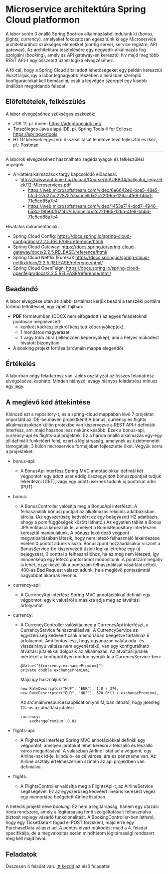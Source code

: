 # Microservice architektúra Spring Cloud platformon

A labor során 3 önálló Spring Boot-os alkalmazásból indulunk ki (*bonus, flights, currency*), amelyeket fokozatosan egészítünk ki egy Microservice architektúrához szükséges elemekkel (config server, service registre, API gateway). Az architektúra tesztelésére egy negyedik alkalmazás fog szolgálni (*booking*), amely az API gateway-en keresztül hív majd meg több REST API-t egy összetett üzleti logika elvégzéséhez.

A fő cél, hogy a Spring Cloud által adott lehetőségeket egy példán keresztül illusztráljuk, így a labor legnagyobb részében a leírásban szereplő konfigurációkat kell bemásolni, csak a legvégén szerepel egy kisebb önállóan megoldandó feladat. 

## Előfeltételek, felkészülés

A labor elvégzéséhez szükséges eszközök:

- JDK 11, pl. innen: https://adoptopenjdk.net/
- Tetszőleges Java alapú IDE, pl. Spring Tools 4 for Eclipse: https://spring.io/tools
- HTTP kérések egyszerű összeállítását lehetővé tevő fejlesztői eszköz, pl.: [Postman](https://www.postman.com/downloads/)

<hr />

A laborok elvégzéséhez használható segédanyagok és felkészülési anyagok:
- A Háttéralkalmazások tárgy kapcsolódó előadásai:
  - https://www.aut.bme.hu/Upload/Course/VIAUBB04/hallgatoi_jegyzetek/12-Microservices.pdf
    - https://web.microsoftstream.com/video/6e6642e0-bce5-48e5-bfcd-27d27cc22875?channelId=2c22f965-126a-4fe8-bbbd-71e5cd85a7c4
    - https://web.microsoftstream.com/video/1453a714-dcd7-4946-b53d-19fe60f67f4c?channelId=2c22f965-126a-4fe8-bbbd-71e5cd85a7c4

Hivatalos dokumentációk:

- Spring Cloud Config: https://docs.spring.io/spring-cloud-config/docs/2.2.5.RELEASE/reference/html/
- Spring Cloud Gateway: https://docs.spring.io/spring-cloud-gateway/docs/2.2.5.RELEASE/reference/html/
- Spring Cloud Netflix (Eureka): https://docs.spring.io/spring-cloud-netflix/docs/2.2.5.RELEASE/reference/html/
- Spring Cloud OpenFeign: https://docs.spring.io/spring-cloud-openfeign/docs/2.2.5.RELEASE/reference/html/

## Beadandó

A labor elvégzése után az alábbi tartalmat kérjük beadni a tanszéki portálra történő feltöltéssel, egy zipelt fájlban:
- **PDF** formátumban (DOCX nem elfogadott!) az egyes feladatoknál pontosan megnevezett: 
  - konkrét kódrészletekről készített képernyőkép(ek), 
  - 1 mondatos magyarázat
  - 1 vagy több ábra (jellemzően képernyőkép), ami a helyes működést hivatott bizonyítani.
- A booking projekt forrása (src\main mappa elegendő)

## Értékelés

A laborban négy feladatrész van. Jeles osztályzat az összes feladatrész elvégzésével kapható. Minden hiányzó, avagy hiányos feladatrész mínusz egy jegy.

## A meglévő kód áttekintése

Klónozd ezt a repository-t, és a spring-cloud mappában lévő 7 projektet importáld az IDE-be maven projektként! A bonus, currency és flights alkalmazásokban külön projektbe van kiszervezve a REST API-t definiáló interfész, ami majd hasznos lesz nekünk később. Ezek a bonus-api, currency-api és flights-api projektek. Ez a három önálló alkalmazás egy-egy jól definiált funkcióért felel, ezért a légitársaság, amelynek az üzletmenetét támogatják, 3 külön microservice formájában fejlesztette őket. Vegyük sorra a projekteket:

- bonus-api: 

  - A BonusApi interfész Spring MVC annotációkkal definiál két végpontot: egy adott user eddig összegyűjtött bónuszpontjait tudjuk lekérdezni (GET), vagy egy adott usernek tudunk új pontokat adni (PUT) 

- bonus:

  - A BonusController valósítja meg a BonusApi interfészt. A felhasználók bónuszpontjait az alkalmazás relációs adatbázisban tárolja. (Az egyszerűség kedvéért ez egy beágyazott H2 adatbázis, ahogy a pom függőségek között látható.) Az egyetlen táblát a *Bonus* JPA entitásra képezzük le, amelyet a BonusRepository interfészen keresztül manipulálunk. A bónusz lekérdező végpont megvalósításában látszik, hogy nem létező felhasználó lekérdezése esetén 0 pontot adunk vissza. Bónuszpont hozzáadásakor viszont a BonusService-be kiszervezett üzleti logika létrehoz egy új bejegyzést, 0 ponttal a felhasználóhoz, ha az még nem létezett, így mindenképp egy létező pontszámot módosítunk. A pontszám negatív is lehet, ezzel kezeljük a pontszám felhasználását vásárlási célból. 400-as Bad Request választ adunk, ha a meglévő pontszámnál nagyobbat akarnak levonni.

- currency-api:

  - A CurrencyApi interfész Spring MVC annotációkkal definiál egy végpontot: egyik valutáról a másikra adja meg az átváltási árfolyamot

- currency:

  - A CurrencyController valósítja meg a CurrencyApi interfészt, a CurrencyService felhasználásával. A CurrencyService az egyszerűség kedvéért csak memóriában beégetve tartalmaz 6 árfolyamot. Ami fontos lesz, hogy ugyanazon valuta oda- és visszairányú váltása nem egyenértékű, van egy konfigurálható átváltási jutalékkal dolgozik az alkalmazás. Az átváltási jutalék mértékét a konfigból ilyen módon nyerjük ki a CurrencyService-ben:

    ```
    @Value("${currency.exchangePremium}")
    private double exchangePremium;
    ```

    Majd így használjuk fel: 

    ```
    new RateDescriptor("HUF", "EUR"), 1.0 / 370,
    new RateDescriptor("EUR", "HUF"), 370.0*(1 + exchangePremium),
    ```
    Az src\main\resources\application.yml fájlban látható, hogy jelenleg 1%-os az átváltási jutalék:

    ```
    currency:
        exchangePremium: 0.01
    ```
    

- flights-api:
  - A FlightsApi interfész Spring MVC annotációkkal definiál egy végpontot, amelyen járatokat lehet keresni a felszálló és leszálló város megadásával. A válaszban Airline listát ad a végpont, egy Airline-nak id-je, kiinduló- és célvárosa, ára és pénzneme van. Az Airline osztály értelmeszerűen szintén az api projektben van definiálva. 
- flights:
  - A FlightsController valósítja meg a FlightsApi-t, az AirlineService segítségével. Ez az egyszerűség kedvéért lineáris keresést végez egy memóriába beégetett Airline listában.

A hetedik projekt neve *booking*. Ez nem a légitársaság, hanem egy utazási iroda rendszere, amely a légitársaság fenti szolgáltatásait felhasználva biztosít repjegy vásárló funkcionalitást. A BookingController-ben látható, hogy egy TicketData-t fogad el POST törzsként, majd erre egy PurchaseData választ ad. A pontos elvárt működést majd a 4. feladat specifikálja, de a megvalósítás során mindhárom légitársasági rendszert meg kell majd hívni.

## Feladatok

Összesen 4 feladat van. [Itt kezdd](Feladat-1.md) az első feladattal.